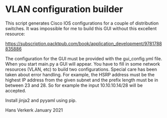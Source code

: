 # VLAN configuration builder
 
This script generates Cisco IOS configurations for a couple of distribution switches. It was impossible for me to build this GUI without this excellent resource:

https://subscription.packtpub.com/book/application_development/9781788835886

The configuration for the GUI must be provided with the gui_config.yml file. When you start main.py a GUI will appear. You have to fill in some network resources (VLAN, etc) to build two configurations. Special care has been taken about error handling. For example, the HSRP address must be the highest IP address from the given subnet and the prefix length must be in between 23 and 28. So for example the input 10.10.10.14/28 will be accepted.

Install jinja2 and pyyaml using pip.


Hans Verkerk January 2021



